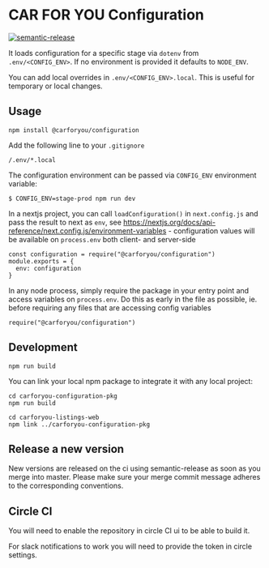 # CAR FOR YOU Configuration

[![semantic-release](https://img.shields.io/badge/%20%20%F0%9F%93%A6%F0%9F%9A%80-semantic--release-e10079.svg)](https://github.com/semantic-release/semantic-release)

It loads configuration for a specific stage via `dotenv` from `.env/<CONFIG_ENV>`. If no environment is provided it defaults to `NODE_ENV`.

You can add local overrides in `.env/<CONFIG_ENV>.local`. This is useful for temporary or local changes.

## Usage
```
npm install @carforyou/configuration
```

Add the following line to your `.gitignore`
```
/.env/*.local
```

The configuration environment can be passed via `CONFIG_ENV` environment variable:

```
$ CONFIG_ENV=stage-prod npm run dev
```

In a nextjs project, you can call `loadConfiguration()` in `next.config.js` and pass the result to next as `env`, see https://nextjs.org/docs/api-reference/next.config.js/environment-variables - configuration values will be available on `process.env` both client- and server-side

```
const configuration = require("@carforyou/configuration")
module.exports = {
  env: configuration
}
```

In any node process, simply require the package in your entry point and access variables on `process.env`. Do this as early in the file as possible, ie. before requiring any files that are accessing config variables

```
require("@carforyou/configuration")
```

## Development
```
npm run build
```

You can link your local npm package to integrate it with any local project:
```
cd carforyou-configuration-pkg
npm run build

cd carforyou-listings-web
npm link ../carforyou-configuration-pkg
```

## Release a new version

New versions are released on the ci using semantic-release as soon as you merge into master. Please
make sure your merge commit message adheres to the corresponding conventions.


## Circle CI

You will need to enable the repository in circle CI ui to be able to build it.

For slack notifications to work you will need to provide the token in circle settings.
